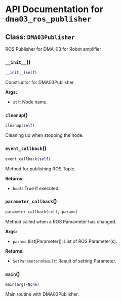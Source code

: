 # API Documentation for `dma03_ros_publisher`

## Class: `DMA03Publisher`

ROS Publisher for DMA-03 for Robot amplifier

### `__init__`()

```python
__init__(self)
```

Constructor for DMA03Publisher.

**Args:**

- `str`: Node name.


### `cleanup`()

```python
cleanup(self)
```

Cleaning up when stopping the node.


### `event_callback`()

```python
event_callback(self)
```

Method for publishing ROS Topic.

**Returns:**

- `bool`: True if executed.


### `parameter_callback`()

```python
parameter_callback(self, params)
```

Method called when a ROS Pamameter has changed.

**Args:**

- `params` (list[Parameter]): List of ROS Parameter(s).

**Returns:**

- `SetParametersResult`: Result of setting Parameter.


### `main`()

```python
main(args=None)
```

Main routine with DMA03Publisher.


